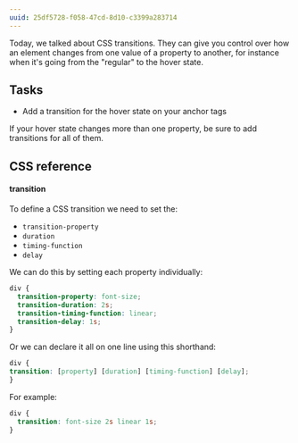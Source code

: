 ```yaml
---
uuid: 25df5728-f058-47cd-8d10-c3399a283714
---
```


Today, we talked about CSS transitions. They can give you control over how an element changes from one value of a property to another, for instance when it's going from the "regular" to the hover state.

## Tasks

- Add a transition for the hover state on your anchor tags

If your hover state changes more than one property, be sure to add transitions for all of them.

## CSS reference

#### transition

To define a CSS transition we need to set the:

- `transition-property`
- `duration`
- `timing-function`
- `delay`

We can do this by setting each property individually:

```css
div {
  transition-property: font-size;
  transition-duration: 2s;
  transition-timing-function: linear;
  transition-delay: 1s;
}
```

Or we can declare it all on one line using this shorthand:

```css
div {
transition: [property] [duration] [timing-function] [delay];
}
```

For example:

```css
div {
  transition: font-size 2s linear 1s;
}
```
